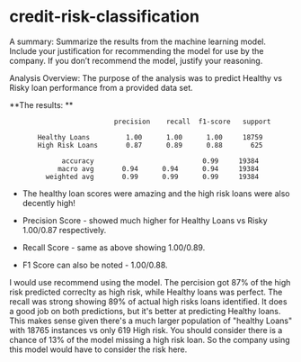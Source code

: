 # credit-risk-classification
A summary: Summarize the results from the machine learning model. Include your justification for recommending the model for use by the company. If you don’t recommend the model, justify your reasoning.


Analysis Overview:
The purpose of the analysis was to predict Healthy vs Risky loan performance from a provided data set.

**The results: ** 

                              precision    recall  f1-score   support

           Healthy Loans         1.00      1.00      1.00     18759
           High Risk Loans       0.87      0.89      0.88       625

                 accuracy                           0.99     19384
                macro avg       0.94      0.94      0.94     19384
             weighted avg       0.99      0.99      0.99     19384

* The healthy loan scores were amazing and the high risk loans were also decently high! 
  
* Precision Score - showed much higher for Healthy Loans vs Risky 1.00/0.87 respectively.
* Recall Score - same as above showing 1.00/0.89.
* F1 Score can also be noted - 1.00/0.88.

I would use recommend using the model. The percision got 87% of the high risk predicted correclty as high risk, while Healthy loans was perfect. The recall was strong showing 89% of actual high risks loans identified. It does a good job on both predictions, but it's better at predicting Healthy loans. This makes sense given there's a much larger population of "healthy Loans" with 18765 instances vs only 619 High risk. You should consider there is a chance of 13% of the model missing a high risk loan. So the company using this model would have to consider the risk here.


